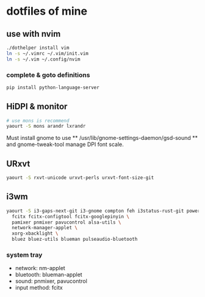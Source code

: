 # dotfiles of mine

## use with nvim

```sh
./dothelper install vim
ln -s ~/.vimrc ~/.vim/init.vim
ln -s ~/.vim ~/.config/nvim
```

### complete & goto definitions
```sh
pip install python-language-server
```

## HiDPI & monitor
```sh
# use mons is recommend
yaourt -S mons arandr lxrandr
```

Must install gnome to use ** /usr/lib/gnome-settings-daemon/gsd-sound ** and gnome-tweak-tool manage DPI font scale.

## URxvt
```sh
yaourt -S rxvt-unicode urxvt-perls urxvt-font-size-git
```

## i3wm

```sh
yaourt -S i3-gaps-next-git i3-gnome compton feh i3status-rust-git powerline-fonts ttf-font-awesome-4 rofi \
  fcitx fcitx-configtool fcitx-googlepinyin \
  pamixer pnmixer pavucontrol alsa-utils \
  network-manager-applet \
  xorg-xbacklight \
  bluez bluez-utils blueman pulseaudio-bluetooth
```
### system tray
* network: nm-applet
* bluetooth: blueman-applet
* sound: pnmixer, pavucontrol
* input method: fcitx
